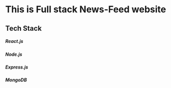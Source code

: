 <h1>This is Full stack News-Feed website</h1>

<h2> Tech Stack</h2>
  <h5>React.js</h7>
  <h5>Node.js</h7>
  <h5>Express.js</h7>
  <h5>MongoDB</h7>
